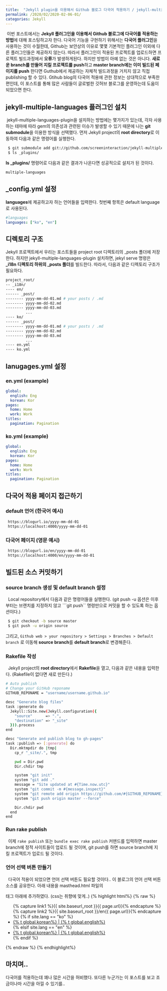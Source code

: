 ```yaml
---
title:  "Jekyll plugin을 이용해서 Github 블로그 다국어 적용하기 / jekyll-multiple-languages-plugin"
permalink: /2020/02/2020-02-06-01/
categories: Jekyll
---
```


&nbsp;이번 포스트에서는 **Jekyll 플러그인을 이용해서 Github 블로그에 다국어를 적용하는 방법**에 대해 포스팅하고자 한다. 
다국어 기능을 구현하기 위해서는 **다국어 플러그인**을 사용하는 것이 수월한데, Github는 보안상의 이유로 몇몇 기본적인 플러그인 이외에 다른 플러그인들은 제공하지 않는다. 
따라서 플러그인이 적용된 프로젝트를 업로드하면 프로젝트 빌드과정에서 **오류**가 발생하게된다. 하지만 방법이 아예 없는 것은 아니다. 
**새로운 branch를 만들어 지킬 프로젝트를 push**하고 **master branch에는 이미 빌드된 페이지를 push** 한다면 Guthub에서 제공하는 자체적 빌드과정을 거치지 않고 직접 publishing 할 수 있다. 
Gtihub blog의 다국어 적용에 관한 정보는 상대적으로 부족한 편인데, 이 포스트를 통해 많은 사람들이 글로벌한 깃허브 블로그를 운영하는데 도움이 되었으면 한다. 

## jekyll-multiple-languages 플러그인 설치
&nbsp;jekyll-multiple-languages-plugin을 설치하는 방법에는 몇가지가 있는데, 각자 사용하는 테마에 따라 gem의 의존성과 관련된 이슈가 발생할 수 있기 때문에 나는 **git submodule**을 이용한 방식을 선택했다.
먼저 Jekyll project의 **root directory**로 이동하여 다음과 같은 명령어를 실행한다.
```bash
 $ git submodule add git://github.com/screeninteraction/jekyll-multiple-languages-plugin.git _plugins/multiple-languages
 $ ls _plugins/
``` 
**ls _plugins/** 명령어로 다음과 같은 결과가 나온다면 성공적으로 설치가 된 것이다.
```bash
multiple-languages
```

## _config.yml 설정
**languages**에 제공하고자 하는 언어들을 입력한다. 첫번째 항목은 default language로 사용된다.
```yml
#languages
languages: ["ko", "en"]
```

## 디렉토리 구조
Jekyll 프로젝트에서 우리는 포스트들을 project root 디렉토리의 _posts 폴더에 저장한다. 
하지만 jekyll-multiple-languages-plugin 설치하면, 
jekyl serve 명령은 **_i18n 디렉토리 하위의 _posts 폴더**를 빌드한다. 
따라서, 다음과 같은 디렉토리 구조가 필요하다.
```bash
project_root/
-- _i18n/
---- en/
------ _post/
-------- yyyy-mm-dd-01.md # your posts / .md
-------- yyyy-mm-dd-02.md
-------- yyyy-mm-dd-03.md
         ...
---- ko/
------ _post/
-------- yyyy-mm-dd-01.md # your posts / .md
-------- yyyy-mm-dd-02.md
-------- yyyy-mm-dd-03.md
         ...
---- en.yml
---- ko.yml
```

## lanugages.yml 설정
### en.yml (example)
```yml
global:
  english: Eng 
  korean: Kor
pages:
  home: Home
  work: Work
titles:
  pagination: Pagination
```
### ko.yml (example)
```yml
global:
  english: Eng 
  korean: Kor
pages:
  home: Home
  work: Work
titles:
  pagination: Pagination
```

## 다국어 적용 페이지 접근하기 
### default 언어 (한국어 예시)
```bash
 https://blogurl.io/yyyy-mm-dd-01
 https://localhost:4000/yyyy-mm-dd-01
```

### 다국어 페이지 (영문 예시) 
```bash
 https://blogurl.io/en/yyyy-mm-dd-01
 https://localhost:4000/en/yyyy-mm-dd-01
```

## 빌드된 소스 커밋하기
### source branch 생성 및 default branch 설정
&nbsp; Local repository에서 다음과 같은 명령어들을 실행한다. (git push -u 옵션은 이후 부터는 브랜치를 지정하지 않고 ```git push`` 명령만으로 커밋을 할 수 있도록 하는 옵션이다.)
```bash
 $ git checkout -b source master
 $ git push -u origin source
```
그리고, ```Github web > your repository > Settings > Branches > Default branch```
로 이동해 **source branch**를 **default branch**로 변경해준다.

### Rakefile 작성
&nbsp; Jekyll project의 **root directory**에서 **Rakefile**을 열고, 다음과 같은 내용을 입력한다. (Rakefile이 없다면 새로 만든다.) 
```bash
# Auto publish
# Change your GitHub reponame
GITHUB_REPONAME = "username/username.github.io"

desc "Generate blog files"
task :generate do
  Jekyll::Site.new(Jekyll.configuration({
    "source"      => ".",
    "destination" => "_site"
  })).process
end

desc "Generate and publish blog to gh-pages"
task :publish => [:generate] do
  Dir.mktmpdir do |tmp|
    cp_r "_site/.", tmp

    pwd = Dir.pwd
    Dir.chdir tmp

    system "git init"
    system "git add ."
	message = "Site updated at #{Time.now.utc}"
	system "git commit -m #{message.inspect}"
    system "git remote add origin https://github.com/#{GITHUB_REPONAME}.git"
    system "git push origin master --force"

    Dir.chdir pwd
  end
end
```
### Run rake publish
&nbsp; 이제 ```rake publish``` 또는 ```bundle exec rake publish``` 커맨드를 입력하면 master branch에 정적 사이트들이 업로드 될 것이며, git push를 하면 source branch에 지킬 프로젝트가 업로드 될 것이다.

### 언어 선택 버튼 만들기
&nbsp; 다국어 적용이 되었으면 언어 선택 버튼도 필요할 것이다.. 이 블로그의 언어 선택 버튼 소스를 공유한다. 아래 내용을 masthead.html 파일의 <nav> 태그 아래에 추가하였다. (css는 취향에 맞게..)
{% highlight html%}
{% raw %}
<nav id="lang-sel" >
    <ul class="lang">
        {% capture link1 %}{{ site.baseurl_root }}{{ page.url}}{% endcapture %}
        {% capture link2 %}{{ site.baseurl_root }}/en{{ page.url}}{% endcapture %}
        {% if site.lang == "ko" %}
        <li class="masthead_menu-item visible-links">
	        <a href="{{ link1 }}" class="enabled">{% t global.korean%} </a>|<a href="{{ link2 }}"> {% t global.english%}</a>
        </li>
        {% elsif site.lang == "en" %}
        <li class="masthead_menu-item lang">
	        <a href="{{ link1 }}">{% t global.korean%} </a>|<a href="{{ link2 }}" class="enabled"> {% t global.english%}</a>
        </li>
        {% endif %}
    </ul>
 </nav>
{% endraw %}
{% endhighlight%}

## 마치며..
다국어를 적용하는데 꽤나 많은 시간을 허비했다. 또다른 누군가는 이 포스트를 보고 조금이나마 시간을 아낄 수 있기를..
